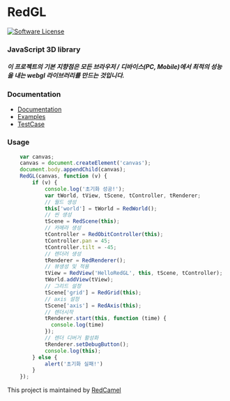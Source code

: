 # RedGL
[![Software License](https://img.shields.io/github/license/swisnl/build-size.svg)](LICENSE)

### JavaScript 3D library
##### 이 프로젝트의 기본 지향점은 모든 브라우저 / 디바이스(PC, Mobile)에서 최적의 성능을 내는 webgl 라이브러리를 만드는 것입니다.


### Documentation
- [Documentation](https://redcamel.github.io/RedGL2/redDoc/index.html)
- [Examples](https://redcamel.github.io/RedGL2/example/index.html)
- [TestCase](https://redcamel.github.io/RedGL2/testCase/index.html)

### Usage
```javascript
    var canvas;
    canvas = document.createElement('canvas');
    document.body.appendChild(canvas);
    RedGL(canvas, function (v) {
        if (v) {
            console.log('초기화 성공!');
            var tWorld, tView, tScene, tController, tRenderer;
            // 월드 생성
            this['world'] = tWorld = RedWorld();
            // 씬 생성
            tScene = RedScene(this);
            // 카메라 생성
            tController = RedObitController(this);
            tController.pan = 45;
            tController.tilt = -45;
            // 렌더러 생성
            tRenderer = RedRenderer();
            // 뷰생성 및 적용
            tView = RedView('HelloRedGL', this, tScene, tController);
            tWorld.addView(tView);
            // 그리드 설정
            tScene['grid'] = RedGrid(this);
            // axis 설정
            tScene['axis'] = RedAxis(this);
            // 렌더시작
            tRenderer.start(this, function (time) {
              console.log(time)
            });
            // 렌더 디버거 활성화
            tRenderer.setDebugButton();
            console.log(this);
        } else {
            alert('초기화 실패!')
        }
    });
```

This project is maintained by [RedCamel](mailto:webseon@gmail.com)
